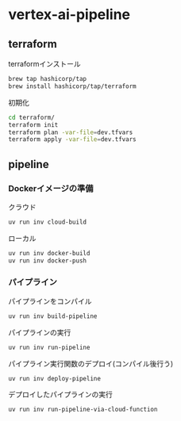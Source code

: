 # vertex-ai-pipeline

## terraform
terraformインストール
```bash
brew tap hashicorp/tap
brew install hashicorp/tap/terraform
```

初期化
```bash
cd terraform/
terraform init
terraform plan -var-file=dev.tfvars
terraform apply -var-file=dev.tfvars
```


## pipeline
### Dockerイメージの準備
クラウド
```bash
uv run inv cloud-build
```
ローカル
```bash
uv run inv docker-build
uv run inv docker-push
```

### パイプライン
パイプラインをコンパイル
```bash
uv run inv build-pipeline
```

パイプラインの実行
```bash
uv run inv run-pipeline
```

パイプライン実行関数のデプロイ(コンパイル後行う)
```bash
uv run inv deploy-pipeline
```

デプロイしたパイプラインの実行
```bash
uv run inv run-pipeline-via-cloud-function
```

